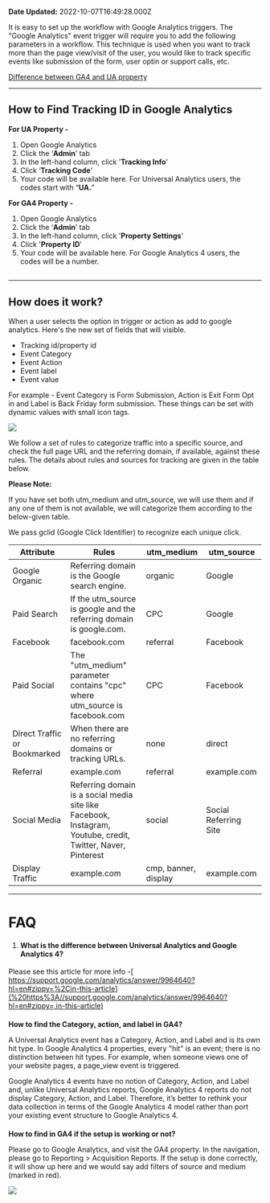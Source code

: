 **Date Updated:** 2022-10-07T16:49:28.000Z

It is easy to set up the workflow with Google Analytics triggers. The "Google Analytics" event trigger will require you to add the following parameters in a workflow. This technique is used when you want to track more than the page view/visit of the user, you would like to track specific events like submission of the form, user optin or support calls, etc.
  
  
[Difference between GA4 and UA property](https://support.google.com/analytics/answer/11986666?hl=en#zippy=%2Cin-this-article) 
  
  
---

## How to Find Tracking ID in Google Analytics

  
**For UA Property -** 

1. Open Google Analytics
2. Click the ‘**Admin**’ tab
3. In the left-hand column, click '**Tracking Info**'
4. Click ‘**Tracking Code**’
5. Your code will be available here. For Universal Analytics users, the codes start with “**UA.**”

  
**For GA4 Property -** 

1. Open Google Analytics
2. Click the ‘**Admin**’ tab
3. In the left-hand column, click '**Property Settings**'
4. Click '**Property ID**'
5. Your code will be available here. For Google Analytics 4 users, the codes will be a number.

  
##   

---

## How does it work?

  
When a user selects the option in trigger or action as add to google analytics. Here's the new set of fields that will visible. 

* Tracking id/property id
* Event Category
* Event Action
* Event label
* Event value

  
For example - Event Category is Form Submission, Action is Exit Form Opt in and Label is Back Friday form submission. These things can be set with dynamic values with small icon tags.

  
![](https://s3.amazonaws.com/cdn.freshdesk.com/data/helpdesk/attachments/production/48255298205/original/JWpX4aSQucOUmvCdoyaTbe1uTLj9BAn9vw.jpeg?1665087756)

We follow a set of rules to categorize traffic into a specific source, and check the full page URL and the referring domain, if available, against these rules. The details about rules and sources for tracking are given in the table below. 
  
  
**Please Note:**

If you have set both utm_medium and utm_source, we will use them and if any one of them is not available, we will categorize them according to the below-given table.

We pass gclid (Google Click Identifier) to recognize each unique click.
  
  
| **Attribute**                | **Rules**                                                                                                    | **utm\_medium**      | **utm\_source**       |
| ---------------------------- | ------------------------------------------------------------------------------------------------------------ | -------------------- | --------------------- |
| Google Organic               | Referring domain is the Google search engine.                                                                | organic              | Google                |
| Paid Search                  | If the utm\_source is google and the referring domain is google.com.                                         | CPC                  | Google                |
| Facebook                     | facebook.com                                                                                                 | referral             | Facebook              |
| Paid Social                  | The "utm\_medium" parameter contains "cpc" where utm\_source is facebook.com                                 | CPC                  | Facebook              |
| Direct Traffic or Bookmarked | When there are no referring domains or tracking URLs.                                                        | none                 | direct                |
| Referral                     | example.com                                                                                                  | referral             | example.com           |
| Social Media                 | Referring domain is a social media site like Facebook, Instagram, Youtube, credit, Twitter, Naver, Pinterest | social               | Social Referring Site |
| Display Traffic              | example.com                                                                                                  | cmp, banner, display | example.com           |
  
  
---

# **FAQ**

  
1. #### **What is the difference between Universal Analytics and Google Analytics 4?**

Please see this article for more info -[ https://support.google.com/analytics/answer/9964640?hl=en#zippy=%2Cin-this-article](%20https%3A//support.google.com/analytics/answer/9964640?hl=en#zippy=,in-this-article)

  
####   
**How to find the Category, action, and label in GA4?**

A Universal Analytics event has a Category, Action, and Label and is its own hit type. In Google Analytics 4 properties, every "hit" is an event; there is no distinction between hit types. For example, when someone views one of your website pages, a page\_view event is triggered. 

  
Google Analytics 4 events have no notion of Category, Action, and Label and, unlike Universal Analytics reports, Google Analytics 4 reports do not display Category, Action, and Label. Therefore, it’s better to rethink your data collection in terms of the Google Analytics 4 model rather than port your existing event structure to Google Analytics 4.

####   
  
**How to find in GA4 if the setup is working or not?**

Please go to Google Analytics, and visit the GA4 property. In the navigation, please go to Reporting > Acquisition Reports. If the setup is done correctly, it will show up here and we would say add filters of source and medium (marked in red).

![](https://s3.amazonaws.com/cdn.freshdesk.com/data/helpdesk/attachments/production/48255298206/original/x2CxeoFrIDUpxT_My_liS1jTU-k_yj5hnQ.jpeg?1665087756)